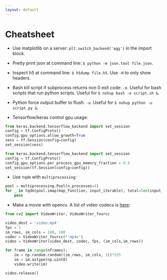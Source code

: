 ```yaml
---
layout: default
---
```


# Cheatsheet

- Use matplotlib on a server: `plt.switch_backend('agg')` in the import block.

- Pretty print json at command line: `$ python -m json.tool file.json`.

- Inspect h5 at command line: `$ h5dump file.h5`.  Use `-H` to only show headers.

- Bash kill script if subprocess returns non 0 exit code: `-e`.  Useful for bash scripts that run python scripts.  Useful for `$ nohup bash -e script.sh &`.

- Python force output buffer to flush: `-u`.  Useful for `$ nohup python -u script.py &`.

- Tensorflow/keras control gpu usage:
```python
from keras.backend.tensorflow_backend import set_session
config = tf.ConfigProto()
config.gpu_options.allow_growth=True
sess = tf.Session(config=config)
set_session(sess)
```
```python
from keras.backend.tensorflow_backend import set_session
config = tf.ConfigProto()
config.gpu_options.per_process_gpu_memory_fraction = 0.5
set_session(tf.Session(config=config))
```

- Use `tqdm` with `multiprocessing`:
```python
pool = multiprocessing.Pool(n_processes=4)
for _ in tqdm(pool.imap(map_function, input_iterable), total=len(input_iterable)):
    pass
```

- Make a movie with opencv.  A list of video codecs is [here](https://gist.github.com/takuma7/44f9ecb028ff00e2132e):
```python
from cv2 import VideoWriter, VideoWriter_fourcc

video_dest = 'video.mp4'
fps = 1
im_rows, im_cols = 100, 100
codec = VideoWriter_fourcc(*'mp4v')
video = VideoWriter(video_dest, codec, fps, (im_cols,im_rows))

for frame in range(nframes):
    im = np.random.random((im_rows, im_cols, 3))*255
    im = im.astype(np.uint8)
    video.write(im)

video.release()
```
